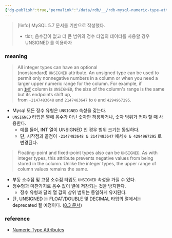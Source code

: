 ```yaml
---
{"dg-publish":true,"permalink":"/data/rdb/__/rdb-mysql-numeric-type-attributes/","tags":["rdb","numeric type","unsigned"],"noteIcon":"","created":"2024-06-30T00:39:32.606+09:00"}
---
```



> [!info] MySQL 5.7 문서를 기반으로 작성했다.
> - tldr; 음수값이 없고 더 큰 범위의 정수 타입의 데이터를 사용할 경우 UNSIGNED 를 이용하자

### meaning


> All integer types can have an optional (nonstandard) `UNSIGNED` attribute. An unsigned type can be used to permit only nonnegative numbers in a column or when you need a larger upper numeric range for the column. For example, if an [`INT`](https://dev.mysql.com/doc/refman/5.7/en/integer-types.html "11.1.2 Integer Types (Exact Value) - INTEGER, INT, SMALLINT, TINYINT, MEDIUMINT, BIGINT") column is `UNSIGNED`, the size of the column's range is the same but its endpoints shift up, from `-2147483648` and `2147483647` to `0` and `4294967295`.

- Mysql 모든 정수 유형은 `UNSIGNED` 속성을 갖는다.
- `UNSIGNED` 타입은 열에 음수가 아닌 숫자만 허용하거나, 숫자 범위가 커야 할 때 사용한다.
    - 예를 들어, INT 열이 UNSIGNED 인 경우 범위 크기는 동일하다.
    - 단, 시작점과 끝점이 `-2147483648 & 2147483647` 에서 `0 & 4294967295` 로 변경된다.

> Floating-point and fixed-point types also can be `UNSIGNED`. As with integer types, this attribute prevents negative values from being stored in the column. Unlike the integer types, the upper range of column values remains the same.

- 부동 소수점 및 고정 소수점 타입도 `UNSIGNED` 속성을 가질 수 있다.
- 정수형과 마찬가지로 음수 값이 열에 저장되는 것을 방지한다.
    - 정수 유형과 달리 열 값의 상위 범위는 동일하게 유지된다.
- 단, UNSIGNED 는 FLOAT/DOUBLE 및 DECIMAL 타입의 열에서는 deprecated 될 예정이다. ([8.3 문서](https://dev.mysql.com/doc/refman/8.3/en/numeric-type-attributes.html))

### reference
- [Numeric Type Attributes](https://dev.mysql.com/doc/refman/5.7/en/numeric-type-attributes.html)
